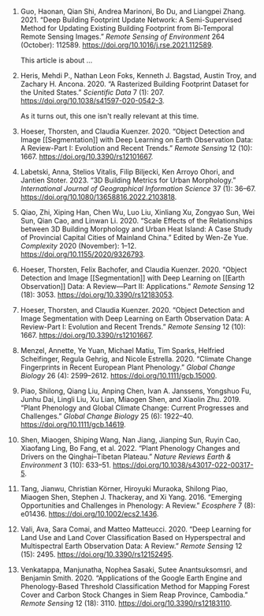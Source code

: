 1. Guo, Haonan, Qian Shi, Andrea Marinoni, Bo Du, and Liangpei Zhang. 2021. “Deep Building Footprint Update Network: A Semi-Supervised Method for Updating Existing Building Footprint from Bi-Temporal Remote Sensing Images.” _Remote Sensing of Environment_ 264 (October): 112589. https://doi.org/10.1016/j.rse.2021.112589.

	This article is about ...

3. Heris, Mehdi P., Nathan Leon Foks, Kenneth J. Bagstad, Austin Troy, and Zachary H. Ancona. 2020. “A Rasterized Building Footprint Dataset for the United States.” _Scientific Data_ 7 (1): 207. https://doi.org/10.1038/s41597-020-0542-3.

	As it turns out, this one isn't really relevant at this time. 

5. Hoeser, Thorsten, and Claudia Kuenzer. 2020. “Object Detection and Image [[Segmentation]] with Deep Learning on Earth Observation Data: A Review-Part I: Evolution and Recent Trends.” _Remote Sensing_ 12 (10): 1667. https://doi.org/10.3390/rs12101667.
6. Labetski, Anna, Stelios Vitalis, Filip Biljecki, Ken Arroyo Ohori, and Jantien Stoter. 2023. “3D Building Metrics for Urban Morphology.” _International Journal of Geographical Information Science_ 37 (1): 36–67. https://doi.org/10.1080/13658816.2022.2103818.
7. Qiao, Zhi, Xiping Han, Chen Wu, Luo Liu, Xinliang Xu, Zongyao Sun, Wei Sun, Qian Cao, and Linwan Li. 2020. “Scale Effects of the Relationships between 3D Building Morphology and Urban Heat Island: A Case Study of Provincial Capital Cities of Mainland China.” Edited by Wen-Ze Yue. _Complexity_ 2020 (November): 1–12. https://doi.org/10.1155/2020/9326793.
8. Hoeser, Thorsten, Felix Bachofer, and Claudia Kuenzer. 2020. “Object Detection and Image [[Segmentation]] with Deep Learning on [[Earth Observation]] Data: A Review—Part II: Applications.” _Remote Sensing_ 12 (18): 3053. https://doi.org/10.3390/rs12183053.
9. Hoeser, Thorsten, and Claudia Kuenzer. 2020. “Object Detection and Image Segmentation with Deep Learning on Earth Observation Data: A Review-Part I: Evolution and Recent Trends.” _Remote Sensing_ 12 (10): 1667. https://doi.org/10.3390/rs12101667.
10. Menzel, Annette, Ye Yuan, Michael Matiu, Tim Sparks, Helfried Scheifinger, Regula Gehrig, and Nicole Estrella. 2020. “Climate Change Fingerprints in Recent European Plant Phenology.” _Global Change Biology_ 26 (4): 2599–2612. https://doi.org/10.1111/gcb.15000.
11. Piao, Shilong, Qiang Liu, Anping Chen, Ivan A. Janssens, Yongshuo Fu, Junhu Dai, Lingli Liu, Xu Lian, Miaogen Shen, and Xiaolin Zhu. 2019. “Plant Phenology and Global Climate Change: Current Progresses and Challenges.” _Global Change Biology_ 25 (6): 1922–40. https://doi.org/10.1111/gcb.14619.
12. Shen, Miaogen, Shiping Wang, Nan Jiang, Jianping Sun, Ruyin Cao, Xiaofang Ling, Bo Fang, et al. 2022. “Plant Phenology Changes and Drivers on the Qinghai–Tibetan Plateau.” _Nature Reviews Earth & Environment_ 3 (10): 633–51. https://doi.org/10.1038/s43017-022-00317-5.
13. Tang, Jianwu, Christian Körner, Hiroyuki Muraoka, Shilong Piao, Miaogen Shen, Stephen J. Thackeray, and Xi Yang. 2016. “Emerging Opportunities and Challenges in Phenology: A Review.” _Ecosphere_ 7 (8): e01436. https://doi.org/10.1002/ecs2.1436.
14. Vali, Ava, Sara Comai, and Matteo Matteucci. 2020. “Deep Learning for Land Use and Land Cover Classification Based on Hyperspectral and Multispectral Earth Observation Data: A Review.” _Remote Sensing_ 12 (15): 2495. https://doi.org/10.3390/rs12152495.
15. Venkatappa, Manjunatha, Nophea Sasaki, Sutee Anantsuksomsri, and Benjamin Smith. 2020. “Applications of the Google Earth Engine and Phenology-Based Threshold Classification Method for Mapping Forest Cover and Carbon Stock Changes in Siem Reap Province, Cambodia.” _Remote Sensing_ 12 (18): 3110. https://doi.org/10.3390/rs12183110.